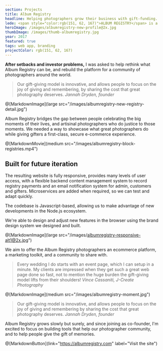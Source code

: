 ```yaml
---
section: Projects
title: Album Registry
headline: Helping photographers grow their business with gift-funding.
lede: <span style="color:rgb(151, 62, 167)">ALBUM REGISTRY</span> is a gift-giving platform for anyone to gift beautiful pro photography.
heroImage: /images/albumregistry-new-profile@2x.jpg
thumbImage: /images/thumb-albumregistry.jpg
year: 2017
featured: true
tags: web app, branding
projectColor: rgb(151, 62, 167)
---
```


**After setbacks and investor problems,** I was asked to help rethink what Album Registry can be, and rebuild the platform for a community of photographers around the world.

> Our gift-giving model is innovative, and allows people to focus on the joy of giving and remembering, by sharing the cost that great photography deserves. _Jannah Dryden, founder_

@[MarkdownImage](large src="/images/albumregistry-new-registry-detail.jpg")

Album Registry bridges the gap between people celebrating the big moments of their lives, and artisinal photographers who do justice to those moments. We needed a way to showcase what great photographers do while giving gifters a first-class, secure e-commerce experience. 

@[MarkdownMovie](medium src="/images/albumregistry-block-registries.mp4")

## Built for future iteration

The resulting website is fully responsive, provides many levels of user access, with a flexible backend content management system to record registry payments and an email notification system for admin, customers and gifters. Microservices are added when required, so we can test and adapt quickly.

The codebase is Javascript-based, allowing us to make advantage of new developments in the Node.js ecosystem. 

We're able to design and adjust new features in the browser using the brand design system we designed and built.

@[MarkdownImage](large src="/images/albumregistry-responsive-alt1@2x.jpg")

We aim to offer the Album Registry photographers an ecommerce platform, a marketing toolkit, and a community to share with. 

> Every wedding I do starts with an event page, which I can setup in a minute. My clients are impressed when they get such a great web page done so fast, not to mention the huge burden the gift-giving model lifts from their shoulders! _Vince Cassaniti, J-Create Photography_

@[MarkdownImage](medium src="/images/albumregistry-moment.jpg")

> Our gift-giving model is innovative, and allows people to focus on the joy of giving and remembering by sharing the cost that great photography deserves. _Jannah Dryden, founder_

Album Registry grows slowly but surely, and since joining as co-founder, I'm excited to focus on building tools that help our photographer community, and to help people give the gift of memories.

@[MarkdownButton](link="https://albumregistry.com" label="Visit the site")
